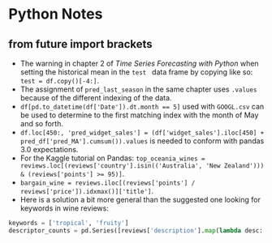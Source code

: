 # Python Notes
## from __future__ import brackets

* The warning in chapter 2 of _Time Series Forecasting with Python_ when
setting the historical mean in the `test ` data frame by copying like so:
`test = df.copy()[-4:]`.
* The assignment of `pred_last_season` in the same chapter uses `.values`
because of the different indexing of the data.
* `df[pd.to_datetime(df['Date']).dt.month == 5]` used with `GOOGL.csv` can be
used to determine to the first matching index with the month of May and so
forth.
* `df.loc[450:, 'pred_widget_sales'] = (df['widget_sales'].iloc[450] +
pred_df['pred_MA'].cumsum()).values` is needed to conform with pandas 3.0
expectations.
* For the Kaggle tutorial on Pandas: `top_oceania_wines =
reviews.loc[(reviews['country'].isin(('Australia', 'New Zealand'))) &
(reviews['points'] >= 95)]`.
* `bargain_wine = reviews.iloc[(reviews['points'] /
reviews['price']).idxmax()]['title']`.
* Here is a solution a bit more general than the suggested one looking for
keywords in wine reviews:
```python
keywords = ['tropical', 'fruity']
descriptor_counts = pd.Series([reviews['description'].map(lambda desc: keyword in desc).sum() for keyword in keywords], index=keywords)
```
